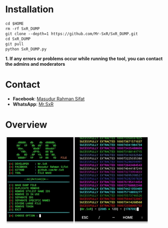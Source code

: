 # Installation

```
cd $HOME
rm -rf SxR_DUMP
git clone --depth=1 https://github.com/Mr-SxR/SxR_DUMP.git
cd SxR_DUMP
git pull
python SxR_DUMP.py
```
**1. If any errors or problems occur while running the tool, you can contact the admins and moderators**
# Contact

- **Facebook**: [Masudur Rahman Sifat](https://www.facebook.com/sxr.404)
- **WhatsApp**: [Mr.SxR](https://wa.me/+8801858094178)

# Overview

<img src="./Mr.SxR.jpg" width="450" alt="">
